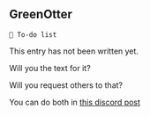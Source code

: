 ## GreenOtter

`📃 To-do list`

This entry has not been written yet.

Will you the text for it?

Will you request others to that?

You can do both
in [this discord post](<https://discord.com/channels/562910943848169472/1173922660489633802>)

<!---
keywords:  
aliases: 
-->